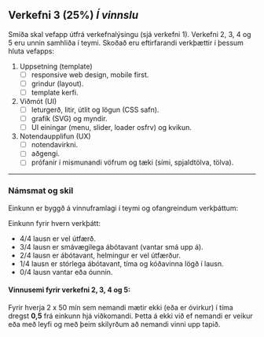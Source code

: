 ## Verkefni 3 (25%) _Í vinnslu_
Smíða skal vefapp útfrá verkefnalýsingu (sjá verkefni 1). Verkefni 2, 3, 4 og 5 eru unnin samhliða í teymi.
Skoðað eru eftirfarandi verkþættir í þessum hluta vefapps:

1. Uppsetning (template)
    - [ ] responsive web design, mobile first.
    - [ ] grindur (layout).
    - [ ] template kerfi.
1. Viðmót (UI) 
    - [ ] leturgerð, litir, útlit og lögun (CSS safn).
    - [ ] grafík (SVG) og myndir.
    - [ ] UI einingar (menu, slider, loader osfrv) og kvikun.
1. Notendaupplifun (UX) 
    - [ ] notendavirkni.
    - [ ] aðgengi.
    - [ ] prófanir í mismunandi vöfrum og tæki (sími, spjaldtölva, tölva).

---

### Námsmat og skil
Einkunn er byggð á vinnuframlagi í teymi og ofangreindum verkþáttum:

Einkunn fyrir hvern verkþátt:
- 4/4 lausn er vel útfærð.
- 3/4 lausn er smávægilega ábótavant (vantar smá upp á).
- 2/4 lausn er ábótavant, helmingur er vel útfærður.
- 1/4 lausn er stórlega ábótavant, tíma og kóðavinna lögð í lausn.
- 0/4 lausn vantar eða óunnin.

#### Vinnusemi fyrir verkefni 2, 3, 4 og 5:
Fyrir hverja 2 x 50 mín sem nemandi mætir ekki (eða er óvirkur) í tíma dregst **0,5** frá einkunn hjá viðkomandi. Þetta á ekki við ef nemandi er veikur eða með leyfi og með þeim skilyrðum að nemandi vinni upp tapið.

